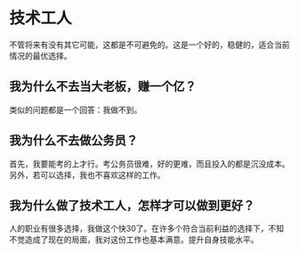 # 技术工人

不管将来有没有其它可能，这都是不可避免的。这是一个好的，稳健的，适合当前情况的最优选择。



## 我为什么不去当大老板，赚一个亿？

类似的问题都是一个回答：我做不到。

## 我为什么不去做公务员？

首先，我要能考的上才行。考公务员很难，好的更难，而且投入的都是沉没成本。另外，若可以选择，我也不喜欢这样的工作。


## 我为什么做了技术工人，怎样才可以做到更好？

人的职业有很多选择，我做这个快30了。在许多个符合当前利益的选择下，不知不觉造成了现在的局面，我对这份工作也基本满意。提升自身技能水平。


